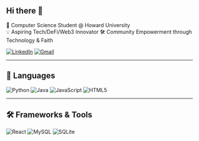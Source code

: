 ## Hi there 👋

🌟 Computer Science Student @ Howard University  
💡 Aspiring Tech/DeFi/Web3 Innovator
🛠️ Community Empowerment through Technology & Faith  

[![LinkedIn](https://img.shields.io/badge/LinkedIn-blue?logo=linkedin)](https://www.linkedin.com/in/YOURUSERNAME)
[![Gmail](https://img.shields.io/badge/Gmail-red?logo=gmail)](mailto:YOURMAIL@gmail.com)

---

## 🧠 Languages
![Python](https://img.shields.io/badge/-Python-3776AB?style=flat&logo=python)
![Java](https://img.shields.io/badge/-Java-007396?style=flat&logo=java)
![JavaScript](https://img.shields.io/badge/-JavaScript-F7DF1E?style=flat&logo=javascript)
![HTML5](https://img.shields.io/badge/-HTML5-E34F26?style=flat&logo=html5)


---

## 🛠️ Frameworks & Tools
![React](https://img.shields.io/badge/-React-61DAFB?style=flat&logo=react)
![MySQL](https://img.shields.io/badge/-MySQL-4479A1?style=flat&logo=mysql)
![SQLite](https://img.shields.io/badge/-SQLite-003B57?style=flat&logo=sqlite)





